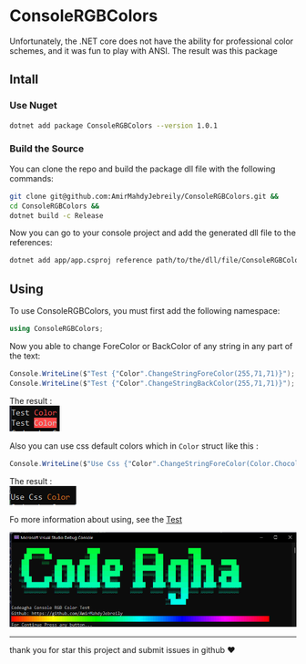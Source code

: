 # ConsoleRGBColors
Unfortunately, the .NET core does not have the ability for professional color schemes, and it was fun to play with ANSI. The result was this package
## Intall
### Use Nuget
```bash
dotnet add package ConsoleRGBColors --version 1.0.1
```
### Build the Source 
You can clone the repo and build the package dll file with the following commands:
```bash
git clone git@github.com:AmirMahdyJebreily/ConsoleRGBColors.git &&
cd ConsoleRGBColors &&
dotnet build -c Release
```
Now you can go to your console project and add the generated dll file to the references:
```bash
dotnet add app/app.csproj reference path/to/the/dll/file/ConsoleRGBColors.dll
```
## Using
To use ConsoleRGBColors, you must first add the following namespace:
```csharp
using ConsoleRGBColors;
```
Now you able to change ForeColor or BackColor of any string in any part of the text: 
```csharp
Console.WriteLine($"Test {"Color".ChangeStringForeColor(255,71,71)}");
Console.WriteLine($"Test {"Color".ChangeStringBackColor(255,71,71)}");
```
The result :    
![Test colors Result](/docs/assets/test_color.png)

Also you can use css default colors which in `Color` struct like this :
```csharp
Console.WriteLine($"Use Css {"Color".ChangeStringForeColor(Color.Chocolate)}");
```
The result :  
![Use Css Colors Results](/docs/assets/use_css_colors.png)

Fo more information about using, see the [Test](https://github.com/AmirMahdyJebreily/ConsoleRGBColors/blob/main/tests/ConsoleRGBColors.UnitTests/Program.cs)

![Tests Result](/docs/assets/image.png)

---
thank you for star this project and submit issues in github ❤️